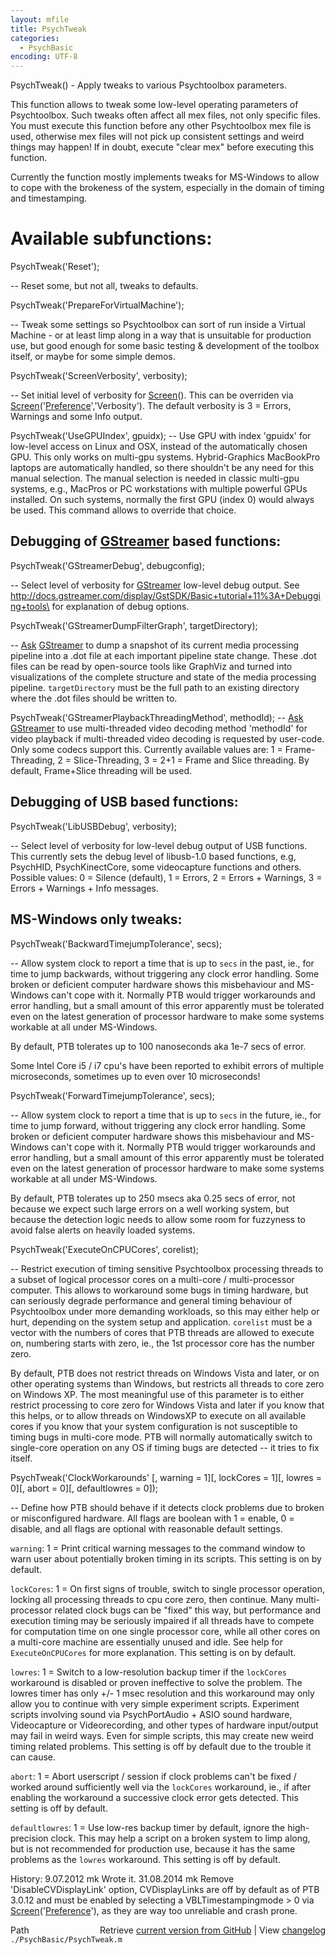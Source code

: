 ```yaml
---
layout: mfile
title: PsychTweak
categories:
  - PsychBasic
encoding: UTF-8
---
```


PsychTweak\(\) - Apply tweaks to various Psychtoolbox parameters.

This function allows to tweak some low-level operating parameters of
Psychtoolbox. Such tweaks often affect all mex files, not only specific
files. You must execute this function before any other Psychtoolbox mex
file is used, otherwise mex files will not pick up consistent settings
and weird things may happen\! If in doubt, execute "clear mex" before
executing this function.

Currently the function mostly implements tweaks for MS-Windows to allow
to cope with the brokeness of the system, especially in the domain of
timing and timestamping.


Available subfunctions:
=======================


PsychTweak\('Reset'\);

-- Reset some, but not all, tweaks to defaults.


PsychTweak\('PrepareForVirtualMachine'\);

-- Tweak some settings so Psychtoolbox can sort of run inside a Virtual
Machine - or at least limp along in a way that is unsuitable for
production use, but good enough for some basic testing & development of
the toolbox itself, or maybe for some simple demos.


PsychTweak\('ScreenVerbosity', verbosity\);

-- Set initial level of verbosity for [Screen](/docs/Screen)\(\). This can be overriden via
[Screen](/docs/Screen)\('[Preference](/docs/Preference)','Verbosity'\). The default verbosity is 3 = Errors,
Warnings and some Info output.


PsychTweak\('UseGPUIndex', gpuidx\);
-- Use GPU with index 'gpuidx' for low-level access on Linux and OSX,
instead of the automatically chosen GPU. This only works on multi-gpu
systems. Hybrid-Graphics MacBookPro laptops are automatically handled,
so there shouldn't be any need for this manual selection. The manual
selection is needed in classic multi-gpu systems, e.g., MacPros or
PC workstations with multiple powerful GPUs installed. On such systems,
normally the first GPU \(index 0\) would always be used. This command
allows to override that choice.


Debugging of [GStreamer](/docs/GStreamer) based functions:
---------------------------------------


PsychTweak\('GStreamerDebug', debugconfig\);

-- Select level of verbosity for [GStreamer](/docs/GStreamer) low-level debug output.
See <http://docs.gstreamer.com/display/GstSDK/Basic+tutorial+11%3A+Debugging+tools\>
for explanation of debug options.


PsychTweak\('GStreamerDumpFilterGraph', targetDirectory\);

-- [Ask](/docs/Ask) [GStreamer](/docs/GStreamer) to dump a snapshot of its current media processing
pipeline into a .dot file at each important pipeline state change. These
.dot files can be read by open-source tools like GraphViz and turned into
visualizations of the complete structure and state of the media
processing pipeline. `targetDirectory` must be the full path to an
existing directory where the .dot files should be written to.


PsychTweak\('GStreamerPlaybackThreadingMethod', methodId\);
-- [Ask](/docs/Ask) [GStreamer](/docs/GStreamer) to use multi-threaded video decoding method 'methodId'
for video playback if multi-threaded video decoding is requested by
user-code. Only some codecs support this. Currently available values are:
1 = Frame-Threading, 2 = Slice-Threading, 3 = 2+1 = Frame and Slice
threading. By default, Frame+Slice threading will be used.


Debugging of USB based functions:
---------------------------------


PsychTweak\('LibUSBDebug', verbosity\);

-- Select level of verbosity for low-level debug output of USB functions.
This currently sets the debug level of libusb-1.0 based functions, e.g,
PsychHID, PsychKinectCore, some videocapture functions and others.
Possible values: 0 = Silence \(default\), 1 = Errors, 2 = Errors +
Warnings, 3 = Errors + Warnings + Info messages.


MS-Windows only tweaks:
-----------------------

PsychTweak\('BackwardTimejumpTolerance', secs\);

-- Allow system clock to report a time that is up to `secs` in the past,
ie., for time to jump backwards, without triggering any clock error
handling. Some broken or deficient computer hardware shows this
misbehaviour and MS-Windows can't cope with it. Normally PTB would
trigger workarounds and error handling, but a small amount of this error
apparently must be tolerated even on the latest generation of processor
hardware to make some systems workable at all under MS-Windows.

By default, PTB tolerates up to 100 nanoseconds aka 1e-7 secs of error.

Some Intel Core i5 / i7 cpu's have been reported to exhibit errors of
multiple microseconds, sometimes up to even over 10 microseconds\!


PsychTweak\('ForwardTimejumpTolerance', secs\);

-- Allow system clock to report a time that is up to `secs` in the future,
ie., for time to jump forward, without triggering any clock error
handling. Some broken or deficient computer hardware shows this
misbehaviour and MS-Windows can't cope with it. Normally PTB would
trigger workarounds and error handling, but a small amount of this error
apparently must be tolerated even on the latest generation of processor
hardware to make some systems workable at all under MS-Windows.

By default, PTB tolerates up to 250 msecs aka 0.25 secs of error, not
because we expect such large errors on a well working system, but because
the detection logic needs to allow some room for fuzzyness to avoid false
alerts on heavily loaded systems.


PsychTweak\('ExecuteOnCPUCores', corelist\);

-- Restrict execution of timing sensitive Psychtoolbox processing threads
to a subset of logical processor cores on a multi-core / multi-processor
computer. This allows to workaround some bugs in timing hardware, but can
seriously degrade performance and general timing behaviour of
Psychtoolbox under more demanding workloads, so this may either help or
hurt, depending on the system setup and application.
`corelist` must be a vector with the numbers of cores that PTB threads
are allowed to execute on, numbering starts with zero, ie., the 1st
processor core has the number zero.

By default, PTB does not restrict threads on Windows Vista and later, or
on other operating systems than Windows, but restricts all threads to
core zero on Windows XP. The most meaningful use of this parameter is to
either restrict processing to core zero for Windows Vista and later if
you know that this helps, or to allow threads on WindowsXP to execute on
all available cores if you know that your system configuration is not
susceptible to timing bugs in multi-core mode. PTB will normally
automatically switch to single-core operation on any OS if timing bugs
are detected -- it tries to fix itself.


PsychTweak\('ClockWorkarounds' \[, warning = 1\]\[, lockCores = 1\]\[, lowres = 0\]\[, abort = 0\]\[, defaultlowres = 0\]\);

-- Define how PTB should behave if it detects clock problems due to
broken or misconfigured hardware. All flags are boolean with 1 = enable,
0 = disable, and all flags are optional with reasonable default settings.

`warning`: 1 = Print critical warning messages to the command window to
warn user about potentially broken timing in its scripts.
This setting is on by default.

`lockCores`: 1 = On first signs of trouble, switch to single processor
operation, locking all processing threads to cpu core zero, then
continue. Many multi-processor related clock bugs can be "fixed" this
way, but performance and execution timing may be seriously impaired if
all threads have to compete for computation time on one single processor
core, while all other cores on a multi-core machine are essentially
unused and idle. See help for `ExecuteOnCPUCores` for more explanation.
This setting is on by default.

`lowres`: 1 = Switch to a low-resolution backup timer if the `lockCores`
workaround is disabled or proven ineffective to solve the problem. The
lowres timer has only +/- 1 msec resolution and this workaround may only
allow you to continue with very simple experiment scripts. Experiment
scripts involving sound via PsychPortAudio + ASIO sound hardware,
Videocapture or Videorecording, and other types of hardware input/output
may fail in weird ways. Even for simple scripts, this may create new
weird timing related problems.
This setting is off by default due to the trouble it can cause.

`abort`: 1 = Abort userscript / session if clock problems can't be fixed
/ worked around sufficiently well via the `lockCores` workaround, ie., if
after enabling the workaround a successive clock error gets detected.
This setting is off by default.

`defaultlowres`: 1 = Use low-res backup timer by default, ignore the
high-precision clock. This may help a script on a broken system to limp
along, but is not recommended for production use, because it has the same
problems as the `lowres` workaround.
This setting is off by default.


History:
 9.07.2012  mk  Wrote it.
31.08.2014  mk  Remove 'DisableCVDisplayLink' option, CVDisplayLinks
                are off by default as of PTB 3.0.12 and must be enabled
                by selecting a VBLTimestampingmode \> 0 via [Screen](/docs/Screen)\('[Preference](/docs/Preference)'\),
                as they are way too unreliable and crash prone.



<div class="code_header" style="text-align:right;">
  <span style="float:left;">Path&nbsp;&nbsp;</span> <span class="counter">Retrieve <a href=
  "https://raw.github.com/Psychtoolbox-3/Psychtoolbox-3/beta/./PsychBasic/PsychTweak.m">current version from GitHub</a> | View <a href=
  "https://github.com/Psychtoolbox-3/Psychtoolbox-3/commits/beta/./PsychBasic/PsychTweak.m">changelog</a></span>
</div>
<div class="code">
  <code>./PsychBasic/PsychTweak.m</code>
</div>
